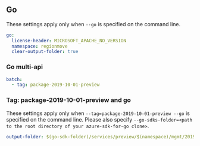 ## Go

These settings apply only when `--go` is specified on the command line.

```yaml $(go)
go:
  license-header: MICROSOFT_APACHE_NO_VERSION
  namespace: regionmove
  clear-output-folder: true
```

### Go multi-api

``` yaml $(go) && $(multiapi)
batch:
  - tag: package-2019-10-01-preview
```

### Tag: package-2019-10-01-preview and go

These settings apply only when `--tag=package-2019-10-01-preview --go` is specified on the command line.
Please also specify `--go-sdks-folder=<path to the root directory of your azure-sdk-for-go clone>`.

```yaml $(tag) == 'package-2019-10-01-preview' && $(go)
output-folder: $(go-sdk-folder)/services/preview/$(namespace)/mgmt/2019-10-01-preview/$(namespace)
```
